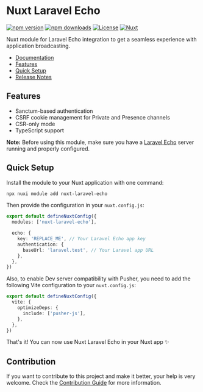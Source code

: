# Nuxt Laravel Echo

[![npm version][npm-version-src]][npm-version-href]
[![npm downloads][npm-downloads-src]][npm-downloads-href]
[![License][license-src]][license-href]
[![Nuxt][nuxt-src]][nuxt-href]

Nuxt module for Laravel Echo integration to get a seamless experience with application broadcasting.

- [Documentation](/docs)
- [Features](#features)
- [Quick Setup](#features)
- [Release Notes](/CHANGELOG.md)

## Features

- Sanctum-based authentication
- CSRF cookie management for Private and Presence channels
- CSR-only mode
- TypeScript support

**Note:** Before using this module, make sure you have a [Laravel Echo](https://laravel.com/docs/11.x/broadcasting) server running and properly configured.

## Quick Setup

Install the module to your Nuxt application with one command:

```bash
npx nuxi module add nuxt-laravel-echo
```

Then provide the configuration in your `nuxt.config.js`:

```typescript
export default defineNuxtConfig({
  modules: ['nuxt-laravel-echo'],

  echo: {
    key: 'REPLACE_ME', // Your Laravel Echo app key
    authentication: {
      baseUrl: 'laravel.test', // Your Laravel app URL
    },
  },
})
```

Also, to enable Dev server compatibility with Pusher, you need to add the following Vite configuration to your `nuxt.config.js`:

```typescript
export default defineNuxtConfig({
  vite: {
    optimizeDeps: {
      include: ['pusher-js'],
    },
  },
})
```

That's it! You can now use Nuxt Laravel Echo in your Nuxt app ✨

## Contribution

If you want to contribute to this project and make it better, your help is very welcome. Check the [Contribution Guide](/CONTRIBUTING.md) for more information.

<!-- Badges -->

[npm-version-src]: https://img.shields.io/npm/v/nuxt-laravel-echo/latest.svg?style=flat&colorA=020420&colorB=00DC82
[npm-version-href]: https://npmjs.com/package/nuxt-laravel-echo
[npm-downloads-src]: https://img.shields.io/npm/dm/nuxt-laravel-echo.svg?style=flat&colorA=020420&colorB=00DC82
[npm-downloads-href]: https://npmjs.com/package/nuxt-laravel-echo
[license-src]: https://img.shields.io/npm/l/nuxt-laravel-echo.svg?style=flat&colorA=020420&colorB=00DC82
[license-href]: https://npmjs.com/package/nuxt-laravel-echo
[nuxt-src]: https://img.shields.io/badge/Nuxt-020420?logo=nuxt.js
[nuxt-href]: https://nuxt.com
